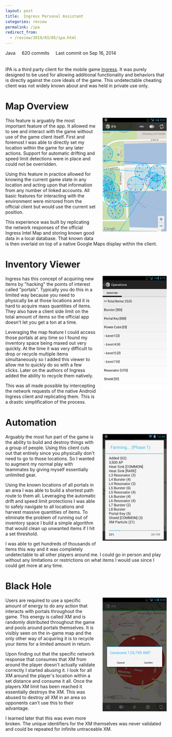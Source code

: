 ```yaml
---
layout: post
title:  Ingress Personal Assistant
categories: review
permalink: /ipa
redirect_from:
  - /review/2019/03/05/ipa.html
---
```


<p class="post-meta" style="padding-bottom:20px;">
  <span class="repo-language-color" style="background-color:#b07219;"></span>
  Java
  <span style="padding-left:16px;">
    <span class="text-emphasized">620</span>
    commits
  </span>
  <span style="padding-left:16px;">
    Last commit on Sep 16, 2014
  </span>
</p>

IPA is a third party client for the mobile game [Ingress](https://www.ingress.com/). It was purely designed to be used for allowing additional functionality and behaviors that is directly against the core ideals of the game. This undetectable cheating client was not widely known about and was held in private use only.

# Map Overview
<img
   align="right"
   src="/assets/ipa/map.png"
   width="200"
   style="padding-left:20px;padding-bottom:20px;">
This feature is arguably the most important feature of the app. It allowed me to see and interact with the game without use of the game client itself. First and foremost I was able to directly set my location within the game for any later actions. Support for automatic drifting and speed limit detections were in place and could not be overridden.

Using this feature in practice allowed for knowing the current game state in any location and acting upon that information from any number of linked accounts. All basic features for interacting with the environment were mirrored from the official client but would use the current set position.

This experience was built by replicating the network responses of the official Ingress Intel Map and storing known good data in a local database. That known data is then overlaid on top of a native Google Maps display within the client.

# Inventory Viewer
<img
   align="right"
   src="/assets/ipa/inventory_overview.png"
   width="200"
   style="padding-left:20px;padding-bottom:20px;">
Ingress has this concept of acquiring new items by "hacking" the points of interest called "portals". Typically you do this in a limited way because you need to physically be at those locations and it is hard to acquire mass quantities of items. They also have a client side limit on the total amount of items so the official app doesn't let you get a ton at a time.

Leveraging the map feature I could access those portals at any time so I found my inventory space being maxed out very quickly. At the time it was very difficult to drop or recycle multiple items simultaneously so I added this viewer to allow me to quickly do so with a few clicks. Later on the authors of Ingress added the ability to recycle them natively.

This was all made possible by intercepting the network requests of the native Android Ingress client and replicating them. This is a drastic simplification of the process.

# Automation
<img
   align="right"
   src="/assets/ipa/farming_in_progress.png"
   width="200"
   style="padding-left:20px;padding-bottom:20px;">
Arguably the most fun part of the game is the ability to build and destroy things with a group of people. Using this client cuts out that entirely since you physically don't need to go to those locations. So I wanted to augment my normal play with teammates by giving myself essentially unlimited gear.

Using the known locations of all portals in an area I was able to build a shortest path route to them all. Leveraging the automatic drift and speed limit protections I was able to safely navigate to all locations and harvest massive quantities of items. To eliminate the problem of running out of inventory space I build a simple algorithm that would clean up unwanted items if I hit a set threshold.

I was able to get hundreds of thousands of items this way and it was completely undetectable to all other players around me. I could go in person and play without any limitations or restrictions on what items I would use since I could get more at any time.

# Black Hole
<img
   align="right"
   src="/assets/ipa/black_hole.png"
   width="200"
   style="padding-left:20px;padding-bottom:20px;">
Users are required to use a specific amount of energy to do any action that interacts with portals throughout the game. This energy is called XM and is randomly distributed throughout the game and pools around portals themselves. It is visibly seen on the in-game map and the only other way of acquiring it is to recycle your items for a limited amount in return.

Upon finding out that the specific network response that consumes that XM from around the player doesn't actually validate correctly I started abusing it. I look for all XM around the player's location within a set distance and consume it all. Once the players XM limit has been reached it essentially destroys the XM. This was abused to destroy all XM in an area so opponents can't use this to their advantage.

I learned later that this was even more broken. The unique identifiers for the XM themselves was never validated and could be repeated for infinite untraceable XM.
